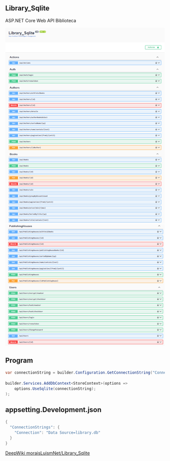 ## Library_Sqlite
ASP.NET Core Web API Biblioteca

![Library](img/1.png)
![Library](img/2.png)


## Program
```cs 
var connectionString = builder.Configuration.GetConnectionString("Connection");

builder.Services.AddDbContext<StoreContext>(options =>
    options.UseSqlite(connectionString);
);
``` 

## appsetting.Development.json
```cs 
{
  "ConnectionStrings": {
    "Connection": "Data Source=library.db"
  }
}
``` 

[DeepWiki moraisLuismNet/Library_Sqlite](https://deepwiki.com/moraisLuismNet/Library_Sqlite)



